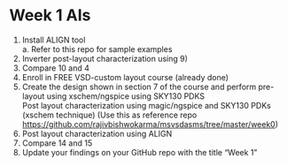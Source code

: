 # Week 1 AIs
1. Install ALIGN tool<br>
     a. Refer to this repo for sample examples<br>
2. Inverter post-layout characterization using 9) <br>
3. Compare 10 and 4 <br>
4. Enroll in FREE VSD-custom layout course (already done) <br>
5. Create the design shown in section 7 of the course and perform pre-layout using xschem/ngspice using SKY130 PDKS <br>
Post layout characterization using magic/ngspice and SKY130 PDKs (xschem technique) (Use this as reference repo https://github.com/rajivbishwokarma/msvsdasms/tree/master/week0) <br>
6. Post layout characterization using ALIGN <br>
7. Compare 14 and 15 <br>
8. Update your findings on your GitHub repo with the title “Week 1”

